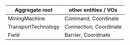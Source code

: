 |Aggregate root | other entities / VOs |
|---|---|
| MiningMachine | Command, Coordinate |
| TransportTechnology | Connection, Coordinate |
| Field | Barrier, Coordinate |
